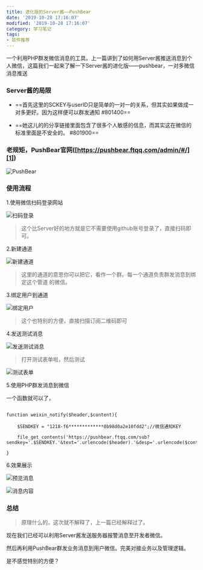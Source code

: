 ```yaml
---
title: 进化版的Server酱——PushBear
date: '2019-10-28 17:16:07'
modified: '2019-10-28 17:16:07'
category: 学习笔记
tags:
- 软件推荐
---
```


一个利用PHP群发微信消息的工具。上一篇讲到了如何用Server酱推送消息到个人微信，这篇我们一起来了解一下Server酱的进化版——pushbear，一对多微信消息推送
<!-- more -->
### Server酱的局限
- ==首先这里的SCKEY与userID只是简单的一对一的关系，但其实如果做成一对多更好。因为这样便可以群发通知 #801400==
- ==她这儿的的分享链接里面包含了很多个人敏感的信息，而其实这在微信的标准里面是不安全的。 #801900==

### 老规矩，PushBear官网([https://pushbear.ftqq.com/admin/#/][1])

![PushBear][2]

### 使用流程

1.使用微信扫码登录网站

![扫码登录][3]

> 这个比Server好的地方就是它不需要使用github账号登录了，直接扫码即可。

2.新建通道

![新建通道][4]

> 这里的通道的意思你可以把它，看作一个群。每一个通道负责群发消息到绑定这个管道 的微信。

3.绑定用户到通道

![绑定用户][5]

> 这个也特别的方便，直接扫描订阅二维码即可

4.发送测试消息

![发送测试消息][6]

> 打开测试表单啦，然后测试

![测试表单][7]

5.使用PHP群发消息到微信

一个函数就可以了，



``` php5
function weixin_notify($header,$content){
    $SENDKEY = "1218-f6*************0b98d0a2e10fdd2";//微信通知KEY
    file_get_contents('https://pushbear.ftqq.com/sub?sendkey='.$SENDKEY.'&text='.urlencode($header).'&desp='.urlencode($content));
}
```
6.效果展示

![预览消息][8]

![消息内容][9]

### 总结
> 原理什么的，这次就不解释了，上一篇已经解释过了。

现在我们已经可以利用Server酱发送服务器报警消息至开发者微信。
然后再利用PushBear群发业务消息到用户微信。完美对接业务以及管理逻辑。
是不感觉特别的方便？


  [1]: https://pushbear.ftqq.com/admin/#/
  [2]: https://blog.cdn.thinkmoon.cn/%E5%B0%8F%E4%B9%A6%E5%8C%A0/1509353273542.jpg
  [3]: https://blog.cdn.thinkmoon.cn/%E5%B0%8F%E4%B9%A6%E5%8C%A0/1509353583536.jpg
  [4]: https://blog.cdn.thinkmoon.cn/%E5%B0%8F%E4%B9%A6%E5%8C%A0/1509353779939.jpg
  [5]: https://blog.cdn.thinkmoon.cn/%E5%B0%8F%E4%B9%A6%E5%8C%A0/1509353872869.jpg
  [6]: https://blog.cdn.thinkmoon.cn/%E5%B0%8F%E4%B9%A6%E5%8C%A0/1509353979228.jpg
  [7]: https://blog.cdn.thinkmoon.cn/%E5%B0%8F%E4%B9%A6%E5%8C%A0/1509354217642.jpg
  [8]: https://blog.cdn.thinkmoon.cn/%E5%B0%8F%E4%B9%A6%E5%8C%A0/1509354665128.jpg
  [9]: https://blog.cdn.thinkmoon.cn/%E5%B0%8F%E4%B9%A6%E5%8C%A0/1509354685511.jpg
